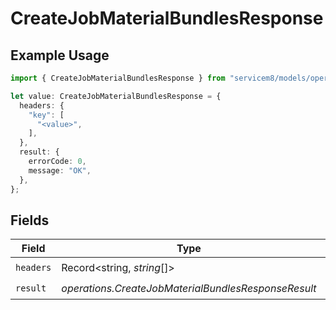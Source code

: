 # CreateJobMaterialBundlesResponse

## Example Usage

```typescript
import { CreateJobMaterialBundlesResponse } from "servicem8/models/operations";

let value: CreateJobMaterialBundlesResponse = {
  headers: {
    "key": [
      "<value>",
    ],
  },
  result: {
    errorCode: 0,
    message: "OK",
  },
};
```

## Fields

| Field                                               | Type                                                | Required                                            | Description                                         |
| --------------------------------------------------- | --------------------------------------------------- | --------------------------------------------------- | --------------------------------------------------- |
| `headers`                                           | Record<string, *string*[]>                          | :heavy_check_mark:                                  | N/A                                                 |
| `result`                                            | *operations.CreateJobMaterialBundlesResponseResult* | :heavy_check_mark:                                  | N/A                                                 |